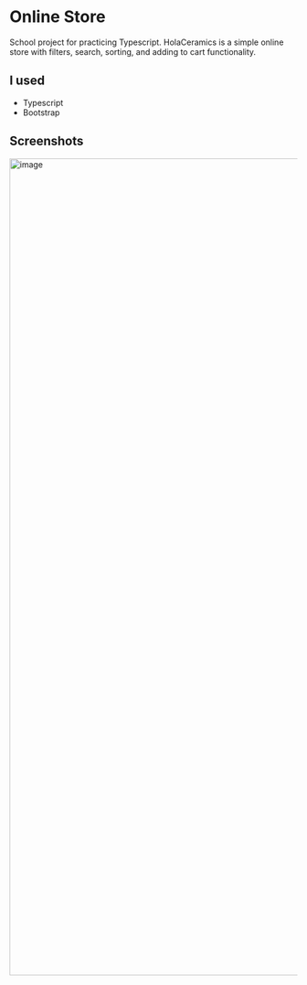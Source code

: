 # Online Store

School project for practicing Typescript. 
HolaCeramics is a simple online store with filters, search, sorting, and adding to cart functionality.

## I used

- Typescript
- Bootstrap

## Screenshots
<img width="1429" alt="image" src="https://user-images.githubusercontent.com/34546155/211424699-fa1ff744-0910-43a6-bd79-d61e4a3f361b.png">


